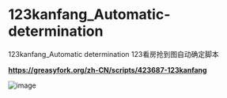 # 123kanfang_Automatic-determination
123kanfang_Automatic determination
123看房抢到图自动确定脚本


**https://greasyfork.org/zh-CN/scripts/423687-123kanfang**

![image](https://user-images.githubusercontent.com/59910348/112110328-b380ba00-8bed-11eb-9da4-122e568f04d2.png)
